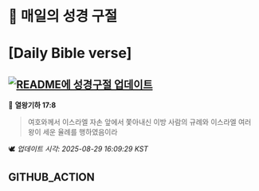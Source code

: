 # 🙏 매일의 성경 구절
# [Daily Bible verse]
## [![README에 성경구절 업데이트](https://github.com/DONGSUKA/first_test/actions/workflows/update-readme-bible.yml/badge.svg)](https://github.com/DONGSUKA/first_test/actions/workflows/update-readme-bible.yml)
<!-- START_BIBLE_VERSE -->
📖 **열왕기하 17:8**
> 여호와께서 이스라엘 자손 앞에서 쫓아내신 이방 사람의 규례와 이스라엘 여러 왕이 세운 율례를 행하였음이라

🕊️ _업데이트 시각: 2025-08-29 16:09:29 KST_
  <!-- END_BIBLE_VERSE -->
## GITHUB_ACTION
